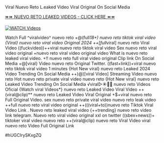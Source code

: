 Viral Nuevo Reto L.eaked Video Viral Original On Social Media


[⏩⏩ NUEVO RETO LEAKED VIDEOS - CLICK HERE ⏪⏪](https://mov24.shop/watch/nuevo+reto)

[![WATCH Videos](https://i.imgur.com/dJHk4Zq.gif)](https://mov24.shop/watch/nuevo+reto)




























Watch Full ^viralvideo^ nuevo reto +@(full*18+) nuevo reto tiktok viral video {Viral} nuevo reto viral video Original 2024 ++[full*viral] nuevo reto Viral Video ((fuckvideo))++viral nuevo reto tiktok viral video Sex nuevo reto viral video original
+nuevo reto viral video original
video What is nuevo reto leaked viral video. +!! nuevo reto full viral video original Clip link On Social Media
+@[viral} Video nuevo reto Original Twitter. ((fast+link))+viral nuevo reto tiktok viral video 1 minutes {Hot New viral} nuevo reto Leaked 2024 Video Trending On Social Media ++)@)[viral Video] Streaming Video nuevo reto Hot nuevo reto private viral video nuevo reto {Hot New viral} nuevo reto Leaked Video Trending On Social Media
️√viral▷☀️👄💥 nuevo reto Videos Oficial
{Watch viral Videos*} nuevo reto Leaked Video Viral Video ++(viral@clip)** nuevo reto Leaked Video Viral Original
+$+viral nuevo reto Full Original Video. sex nuevo reto private viral video nuevo reto leak video
++full nuevo reto viral video original
++(((viral+to))nuevo reto Tiktok Viral Video Link
. Nuevo reto leaked viral video
{++trending} nuevo reto video link telegram. Nuevo reto viral video original xxl on twitter ((sbex+news))+ tiktoker viral video nuevo reto ++(viral@clip) nuevo reto Viral Video
viral nuevo reto Video Full Original Link


#hUGCIrySKxgZQ